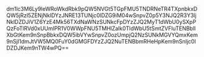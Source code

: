 dm1lc3M6Ly9leWRoWkdRbk9pQW5NVGt5TGpFMU5TNDRNeTR4TXpnbkxDQW5jRzl5ZENjNklDYzJNRE13TUNjc0lDZG9iM04wSnpvZ0p5Y3NJQ2R3Y3ljNklDZDJiV1Z6YzE4Mk56TXdNaWNzSUNkcFpDYzZJQ2MyT1dWbU0ySXpPQzFoTlRVd0xUUmlPR1V0WWpFNU5TMHlZalk0TldWbU5tSmtZVFluTENBbllXbGtKem9nSnpBbkxDQW5ibVYwSnpvZ0ozUmpjQ2NzSUNkMGVYQmxKem9nSjI1dmJtVW5MQ0FuY0dGMGFDYzZJQ2NuTENBbmRHeHpKem9nSnljc0lDZDJKem9nTW4wPQ==
